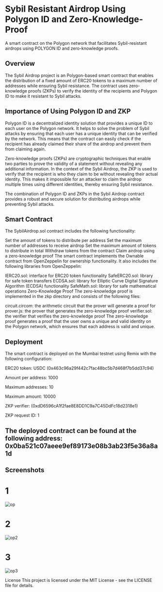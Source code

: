 # Sybil Resistant Airdrop Using Polygon ID and Zero-Knowledge-Proof

A smart contract on the Polygon network that facilitates Sybil-resistant airdrops using POLYGON ID and zero-knowledge proofs.

## Overview

The Sybil Airdrop project is an Polygon-based smart contract that enables the distribution of a fixed amount of ERC20 tokens to a maximum number of addresses while ensuring Sybil resistance. The contract uses zero-knowledge proofs (ZKPs) to verify the identity of the recipients and Polygon ID to make it resistant to Sybil attacks.

## Importance of Using Polygon ID and ZKP

Polygon ID is a decentralized identity solution that provides a unique ID to each user on the Polygon network. It helps to solve the problem of Sybil attacks by ensuring that each user has a unique identity that can be verified by the network. This means that the contract can easily check if the recipient has already claimed their share of the airdrop and prevent them from claiming again.

Zero-knowledge proofs (ZKPs) are cryptographic techniques that enable two parties to prove the validity of a statement without revealing any additional information. In the context of the Sybil Airdrop, the ZKP is used to verify that the recipient is who they claim to be without revealing their actual identity. This makes it impossible for an attacker to claim the airdrop multiple times using different identities, thereby ensuring Sybil resistance.

The combination of Polygon ID and ZKPs in the Sybil Airdrop contract provides a robust and secure solution for distributing airdrops while preventing Sybil attacks.


## Smart Contract
The SybilAirdrop.sol contract includes the following functionality:

Set the amount of tokens to distribute per address
Set the maximum number of addresses to receive airdrop
Set the maximum amount of tokens to distribute in total
Withdraw tokens from the contract
Claim airdrop using a zero-knowledge proof
The smart contract implements the Ownable contract from OpenZeppelin for ownership functionality. It also includes the following libraries from OpenZeppelin:

IERC20.sol: interface for ERC20 token functionality
SafeERC20.sol: library for safe token transfers
ECDSA.sol: library for Elliptic Curve Digital Signature Algorithm (ECDSA) functionality
SafeMath.sol: library for safe mathematical operations
Zero-Knowledge Proof
The zero-knowledge proof is implemented in the zkp directory and consists of the following files:

circuit.circom: the arithmetic circuit that the prover will generate a proof for
prover.js: the prover that generates the zero-knowledge proof
verifier.sol: the verifier that verifies the zero-knowledge proof
The zero-knowledge proof generates a proof that the user owns a unique and valid identity on the Polygon network, which ensures that each address is valid and unique.

## Deployment
The smart contract is deployed on the Mumbai testnet using Remix with the following configuration:

ERC20 token: USDC (0x463c96a29f442c7fac48bc5b7d468f7b5dd37c94)

Amount per address: 1000

Maximum addresses: 10

Maximum amount: 10000

ZKP verifier: (0xdD6596cA1f2fae8E8DD1C9a7C45DdFc18d2318e1)

ZKP request ID: 1

## The deployed contract can be found at the following address:  0x0ba521c07aeee9ef89173e08b3ab23f5e36a8a1d

## Screenshots

# 1
![op](https://user-images.githubusercontent.com/79459872/219967101-18d64d5a-8002-44fa-ba3f-547431907c1f.png)

# 2
![op2](https://user-images.githubusercontent.com/79459872/219967108-6d706e6e-a65d-4225-8ce5-3ec65cc303f7.png)

# 3
![op3](https://user-images.githubusercontent.com/79459872/219967118-89cf21c0-9065-4585-a241-51a9af8b6db8.jpeg)

License
This project is licensed under the MIT License - see the LICENSE file for details.
